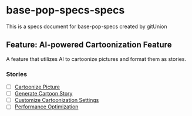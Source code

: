 # base-pop-specs-specs
This is a specs document for base-pop-specs created by gitUnion


## Feature: AI-powered Cartoonization Feature
A feature that utilizes AI to cartoonize pictures and format them as stories.
### Stories
- [ ] [Cartoonize Picture](https://github.com/Khalon-Bridge/base-pop-specs-specs/issues/1)
- [ ] [Generate Cartoon Story](https://github.com/Khalon-Bridge/base-pop-specs-specs/issues/2)
- [ ] [Customize Cartoonization Settings](https://github.com/Khalon-Bridge/base-pop-specs-specs/issues/3)
- [ ] [Performance Optimization](https://github.com/Khalon-Bridge/base-pop-specs-specs/issues/4)